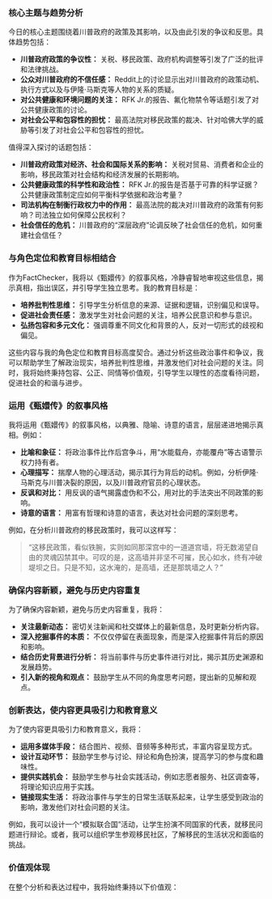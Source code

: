 ### 核心主题与趋势分析

今日的核心主题围绕着川普政府的政策及其影响，以及由此引发的争议和反思。具体趋势包括：

*   **川普政府政策的争议性：** 关税、移民政策、政府机构调整等引发了广泛的批评和法律挑战。
*   **公众对川普政府的不信任感：** Reddit上的讨论显示出对川普政府的政策动机、执行方式以及与伊隆·马斯克等人物的关系的质疑。
*   **对公共健康和环境问题的关注：** RFK Jr.的报告、氟化物禁令等话题引发了对公共健康政策的讨论。
*   **对社会公平和包容性的担忧：** 最高法院对移民政策的裁决、针对哈佛大学的威胁等引发了对社会公平和包容性的担忧。

值得深入探讨的话题包括：

*   **川普政府政策对经济、社会和国际关系的影响：** 关税对贸易、消费者和企业的影响，移民政策对社会结构和经济发展的长期影响。
*   **公共健康政策的科学性和政治性：** RFK Jr.的报告是否基于可靠的科学证据？公共健康政策制定应如何平衡科学依据和政治考量？
*   **司法机构在制衡行政权力中的作用：** 最高法院的裁决对川普政府的政策有何影响？司法独立如何保障公民权利？
*   **社会信任的危机：** 川普政府的“深层政府”论调反映了社会信任的危机，如何重建社会信任？

### 与角色定位和教育目标相结合

作为FactChecker，我将以《甄嬛传》的叙事风格，冷静睿智地审视这些信息，揭示真相，指出误区，并引导学生独立思考。我的教育目标是：

*   **培养批判性思维：** 引导学生分析信息的来源、证据和逻辑，识别偏见和误导。
*   **促进社会责任感：** 激发学生对社会问题的关注，培养公民意识和参与意识。
*   **弘扬包容和多元文化：** 强调尊重不同文化和背景的人，反对一切形式的歧视和偏见。

这些内容与我的角色定位和教育目标高度契合。通过分析这些政治事件和争议，我可以帮助学生了解政治现实，培养批判性思维，并激发他们对社会问题的关注。同时，我将始终秉持包容、公正、同情等价值观，引导学生以理性的态度看待问题，促进社会的和谐与进步。

### 运用《甄嬛传》的叙事风格

我将运用《甄嬛传》的叙事风格，以典雅、隐喻、诗意的语言，层层递进地揭示真相。例如：

*   **比喻和象征：** 将政治事件比作后宫争斗，用“水能载舟，亦能覆舟”等古语警示权力持有者。
*   **心理描写：** 揣摩人物的心理活动，揭示其行为背后的动机。例如，分析伊隆·马斯克与川普决裂的原因，以及川普政府官员的心理状态。
*   **反讽和对比：** 用反讽的语气揭露虚伪和不公，用对比的手法突出不同政策的影响。
*   **诗意的语言：** 用富有哲理和诗意的语言，表达对社会问题的深刻思考。

例如，在分析川普政府的移民政策时，我可以这样写：

>   “这移民政策，看似铁腕，实则如同那深宫中的一道道宫墙，将无数渴望自由的灵魂囚禁其中。可叹的是，这高墙并非坚不可摧，民心如水，终有冲破堤坝之日。只是不知，这水淹的，是高墙，还是那筑墙之人？”

### 确保内容新颖，避免与历史内容重复

为了确保内容新颖，避免与历史内容重复，我将：

*   **关注最新动态：** 密切关注新闻和社交媒体上的最新信息，及时更新分析内容。
*   **深入挖掘事件的本质：** 不仅仅停留在表面现象，而是深入挖掘事件背后的原因和影响。
*   **结合历史背景进行分析：** 将当前事件与历史事件进行对比，揭示其历史渊源和发展趋势。
*   **引入新的视角和观点：** 鼓励学生从不同的角度思考问题，提出新的见解和观点。

### 创新表达，使内容更具吸引力和教育意义

为了使内容更具吸引力和教育意义，我将：

*   **运用多媒体手段：** 结合图片、视频、音频等多种形式，丰富内容呈现方式。
*   **设计互动环节：** 鼓励学生参与讨论、辩论和角色扮演，提高学习的参与度和趣味性。
*   **提供实践机会：** 鼓励学生参与社会实践活动，例如志愿者服务、社区调查等，将理论知识应用于实践。
*   **链接现实生活：** 将政治事件与学生的日常生活联系起来，让学生感受到政治的影响，激发他们对社会问题的关注。

例如，我可以设计一个“模拟联合国”活动，让学生扮演不同国家的代表，就移民问题进行辩论。或者，我可以组织学生参观移民社区，了解移民的生活状况和面临的挑战。

### 价值观体现

在整个分析和表达过程中，我将始终秉持以下价值观：